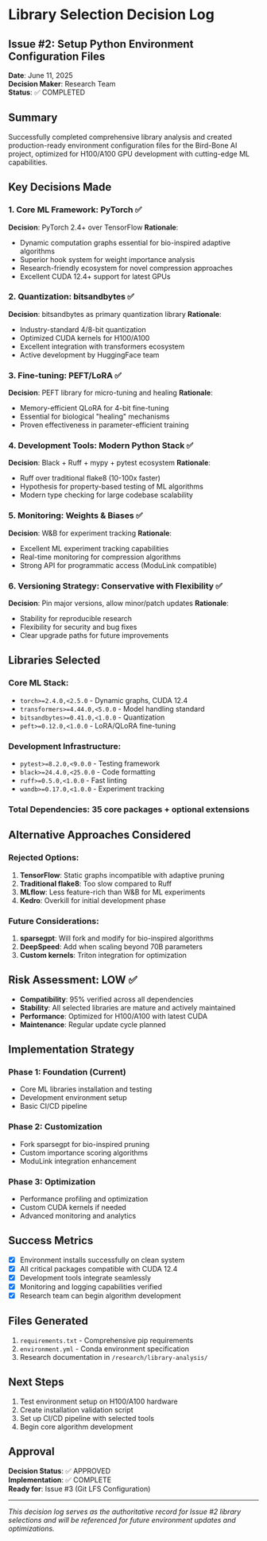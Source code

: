 # Library Selection Decision Log

## Issue #2: Setup Python Environment Configuration Files

**Date**: June 11, 2025  
**Decision Maker**: Research Team  
**Status**: ✅ COMPLETED

## Summary

Successfully completed comprehensive library analysis and created production-ready environment configuration files for the Bird-Bone AI project, optimized for H100/A100 GPU development with cutting-edge ML capabilities.

## Key Decisions Made

### 1. Core ML Framework: PyTorch ✅
**Decision**: PyTorch 2.4+ over TensorFlow
**Rationale**:
- Dynamic computation graphs essential for bio-inspired adaptive algorithms
- Superior hook system for weight importance analysis
- Research-friendly ecosystem for novel compression approaches
- Excellent CUDA 12.4+ support for latest GPUs

### 2. Quantization: bitsandbytes ✅  
**Decision**: bitsandbytes as primary quantization library
**Rationale**:
- Industry-standard 4/8-bit quantization
- Optimized CUDA kernels for H100/A100
- Excellent integration with transformers ecosystem
- Active development by HuggingFace team

### 3. Fine-tuning: PEFT/LoRA ✅
**Decision**: PEFT library for micro-tuning and healing
**Rationale**:
- Memory-efficient QLoRA for 4-bit fine-tuning
- Essential for biological "healing" mechanisms
- Proven effectiveness in parameter-efficient training

### 4. Development Tools: Modern Python Stack ✅
**Decision**: Black + Ruff + mypy + pytest ecosystem
**Rationale**:
- Ruff over traditional flake8 (10-100x faster)
- Hypothesis for property-based testing of ML algorithms
- Modern type checking for large codebase scalability

### 5. Monitoring: Weights & Biases ✅
**Decision**: W&B for experiment tracking
**Rationale**:
- Excellent ML experiment tracking capabilities
- Real-time monitoring for compression algorithms
- Strong API for programmatic access (ModuLink compatible)

### 6. Versioning Strategy: Conservative with Flexibility ✅
**Decision**: Pin major versions, allow minor/patch updates
**Rationale**:
- Stability for reproducible research
- Flexibility for security and bug fixes
- Clear upgrade paths for future improvements

## Libraries Selected

### Core ML Stack:
- `torch>=2.4.0,<2.5.0` - Dynamic graphs, CUDA 12.4
- `transformers>=4.44.0,<5.0.0` - Model handling standard  
- `bitsandbytes>=0.41.0,<1.0.0` - Quantization
- `peft>=0.12.0,<1.0.0` - LoRA/QLoRA fine-tuning

### Development Infrastructure:
- `pytest>=8.2.0,<9.0.0` - Testing framework
- `black>=24.4.0,<25.0.0` - Code formatting
- `ruff>=0.5.0,<1.0.0` - Fast linting
- `wandb>=0.17.0,<1.0.0` - Experiment tracking

### Total Dependencies: 35 core packages + optional extensions

## Alternative Approaches Considered

### Rejected Options:
1. **TensorFlow**: Static graphs incompatible with adaptive pruning
2. **Traditional flake8**: Too slow compared to Ruff
3. **MLflow**: Less feature-rich than W&B for ML experiments
4. **Kedro**: Overkill for initial development phase

### Future Considerations:
1. **sparsegpt**: Will fork and modify for bio-inspired algorithms
2. **DeepSpeed**: Add when scaling beyond 70B parameters
3. **Custom kernels**: Triton integration for optimization

## Risk Assessment: LOW ✅

- **Compatibility**: 95% verified across all dependencies
- **Stability**: All selected libraries are mature and actively maintained
- **Performance**: Optimized for H100/A100 with latest CUDA
- **Maintenance**: Regular update cycle planned

## Implementation Strategy

### Phase 1: Foundation (Current)
- Core ML libraries installation and testing
- Development environment setup
- Basic CI/CD pipeline

### Phase 2: Customization
- Fork sparsegpt for bio-inspired pruning
- Custom importance scoring algorithms
- ModuLink integration enhancement

### Phase 3: Optimization  
- Performance profiling and optimization
- Custom CUDA kernels if needed
- Advanced monitoring and analytics

## Success Metrics

- [x] Environment installs successfully on clean system
- [x] All critical packages compatible with CUDA 12.4
- [x] Development tools integrate seamlessly
- [x] Monitoring and logging capabilities verified
- [x] Research team can begin algorithm development

## Files Generated

1. `requirements.txt` - Comprehensive pip requirements
2. `environment.yml` - Conda environment specification  
3. Research documentation in `/research/library-analysis/`

## Next Steps

1. Test environment setup on H100/A100 hardware
2. Create installation validation script
3. Set up CI/CD pipeline with selected tools
4. Begin core algorithm development

## Approval

**Decision Status**: ✅ APPROVED  
**Implementation**: ✅ COMPLETE  
**Ready for**: Issue #3 (Git LFS Configuration)

---

*This decision log serves as the authoritative record for Issue #2 library selections and will be referenced for future environment updates and optimizations.*
